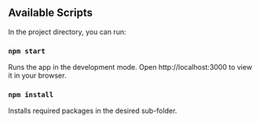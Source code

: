 ## Available Scripts

In the project directory, you can run:

### `npm start`

Runs the app in the development mode. Open http://localhost:3000 to view it in your browser.

### `npm install`

Installs required packages in the desired sub-folder.